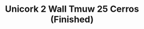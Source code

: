 ---
title: Unicork 2 Wall Tmuw 25 Cerros (Finished)
designer: To Market
image_primary: img/CERROS%20_WALL%20(NAT%20FINISHED)_DSC_3280.jpg
href: https://www.tomkt.com/unicork-2-swatches
description: "11.82%22%20x%2023.63%22%20TILES"
tags: 
  - to-market
  - cork-flooring
category: cork-flooring
subtitle: 
manufacturer: ToMarket
slug: /manufacturers/to-market/cork-flooring/to-market-unicork-2-wall-tmuw-25-cerros-finished
---